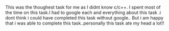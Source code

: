 This was the thoughest task for me as I didnt know c/c++. I spent most of the time on this task.I had to google each and everything about this task .i dont think i could have completed this task without google.. But i am happy that i was able to complete this task..personally this task ate my head a lot!!
